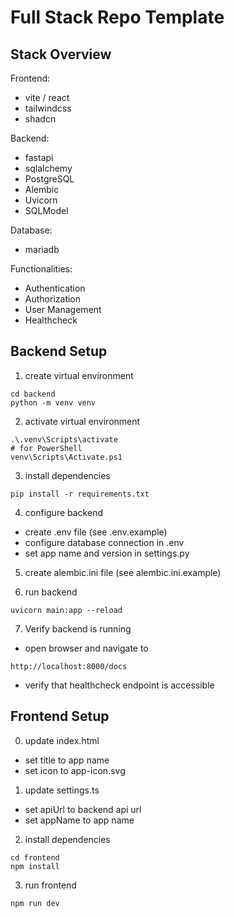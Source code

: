 # Full Stack Repo Template

## Stack Overview

Frontend:
- vite / react
- tailwindcss
- shadcn

Backend:
- fastapi
- sqlalchemy
- PostgreSQL
- Alembic
- Uvicorn
- SQLModel

Database:
- mariadb

Functionalities:
- Authentication
- Authorization
- User Management
- Healthcheck


## Backend Setup

1. create virtual environment
```
cd backend
python -m venv venv
```

2. activate virtual environment
```
.\.venv\Scripts\activate
# for PowerShell
venv\Scripts\Activate.ps1
```

3. install dependencies
```
pip install -r requirements.txt
```

4. configure backend
- create .env file (see .env.example)
- configure database connection in .env
- set app name and version in settings.py

5. create alembic.ini file (see alembic.ini.example)


6. run backend
```
uvicorn main:app --reload
``` 

7. Verify backend is running
- open browser and navigate to
```
http://localhost:8000/docs
```

- verify that healthcheck endpoint is accessible


## Frontend Setup

0. update index.html
- set title to app name
- set icon to app-icon.svg

1. update settings.ts   
- set apiUrl to backend api url
- set appName to app name

2. install dependencies
```
cd frontend
npm install
```

3. run frontend
```
npm run dev
```

